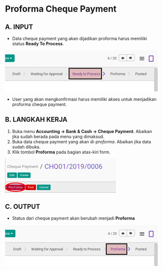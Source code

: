 # Proforma Cheque Payment

## A. INPUT

* Data cheque payment yang akan dijadikan proforma harus memiliki status **Ready To Process**.

![](../../img/cheque-payment/status-ready-to-process.png)

* User yang akan mengkonfirmasi harus memiliki akses untuk menjadikan proforma cheque payment.

## B. LANGKAH KERJA

1. Buka menu **Accounting -> Bank & Cash -> Cheque Payment**. Abaikan jika sudah berada
pada menu yang dimaksud.
2. Buka data cheque payment yang akan di-*proforma*. Abaikan jika data sudah dibuka.
3. Klik tombol **Proforma** pada bagian atas-kiri form.

![](../../img/cheque-payment/tombol-proforma.png)

## C. OUTPUT

* Status dari cheque payment akan berubah menjadi **Proforma**

![](../../img/cheque-payment/status-proforma.png)
